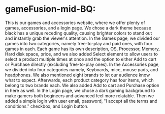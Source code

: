 # gameFusion-mid-BQ:
This is our games and accessories website, where we offer plenty of games, accessories, and a login page. 
We chose a dark theme because black has a unique receding quality, causing brighter colors to stand out and instantly grab the viewer's attention.
In the Games page, we divided our games into two categories, namely free-to-play and paid ones, with four games in each. Each game has its own description, OS, Processor, Memory, Hard disk space, price, and we also added Select element to allow users to select a product multiple times at once and the option to either Add to cart or Purchase directly (excluding free-to-play ones).
In the Accessories page, we divided into four categories namely, Keyboards, mice, mouse pads, and headphones. We also mentioned eight brands to let our audience know what to expect. Afterwards, each product category has four items, which belong to two brands each. We also added Add to cart and Purchase option in here as well.
In the Login page, we chose a dark gaming background to make gamers both begineers and advanced feel more relatable. Then we added a simple login with user email, password, "I accept all the terms and conditions." checkbox, and Login button.
